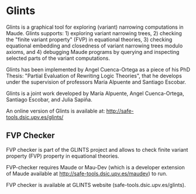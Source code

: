 # Glints
Glints is a graphical tool for exploring (variant) narrowing computations in Maude.
Glints supports: 1) exploring variant narrowing trees, 2) checking the "finite variant property" (FVP) 
in equational theories, 3) checking equational embedding and closedness of 
variant narrowing trees modulo axioms, and 4) debugging Maude programs by querying and 
inspecting selected parts of the variant computations.

Glints has been implemented by Angel Cuenca-Ortega as a piece of his PhD Thesis: "Partial Evaluation of Rewriting Logic Theories", that he develops under the supervision of professors María Alpuente and Santiago Escobar.

Glints is a joint work developed by María Alpuente, Angel Cuenca-Ortega, Santiago Escobar, and Julia Sapiña.

An online version of Glints is available at: http://safe-tools.dsic.upv.es/glints/

FVP Checker
----------------------------------------------------------------------------------------------------------------------
FVP checker is part of the GLINTS project and allows to check finite variant property (FVP) property in 
equational theories. 

FVP-checker requires Maude or Mau-Dev (which is a developer extension of Maude 
available at http://safe-tools.dsic.upv.es/maudev) to run.

FVP checker is available at GLINTS website (safe-tools.dsic.upv.es/glints). 

